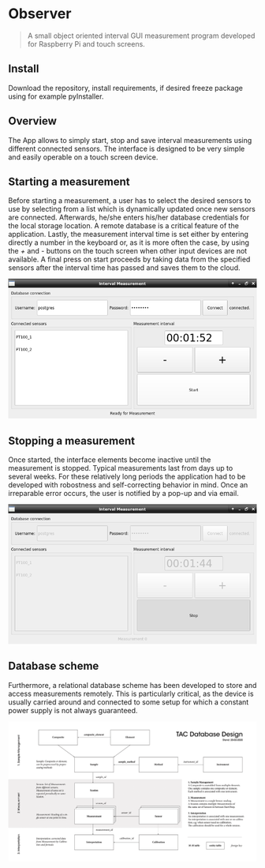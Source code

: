 # Observer
> A small object oriented interval GUI measurement program developed for Raspberry Pi and touch screens.

## Install

Download the repository, install requirements, if desired freeze package using for example pyInstaller.

## Overview

The App allows to simply start, stop and save interval measurements using different connected sensors. The interface is designed to be very simple and easily operable on a touch screen device. 

## Starting a measurement

Before starting a measurement, a user has to select the desired sensors to use by selecting from a list which is dynamically updated once new sensors are connected. Afterwards, he/she enters his/her database credentials for the local storage location. A remote database is a critical feature of the application. Lastly, the measurement interval time is set either by entering directly a number in the keyboard or, as it is more often the case, by using the *+* and *-* buttons on the touch screen when other input devices are not available. A final press on start proceeds by taking data from the specified sensors after the interval time has passed and saves them to the cloud.

![png](docs/images/App3.png)

## Stopping a measurement

Once started, the interface elements become inactive until the measurement is stopped. Typical measurements last from days up to several weeks. For these relatively long periods the application had to be developed with robostness and self-correcting behavior in mind. Once an irreparable error occurs, the user is notified by a pop-up and via email.

![png](docs/images/App4.png)

## Database scheme

Furthermore, a relational database scheme has been developed to store and access measurements remotely. This is particularly critical, as the device is usually carried around and connected to some setup for which a constant power supply is not always guaranteed.

![png](docs/images/RC_db_scheme.png)
